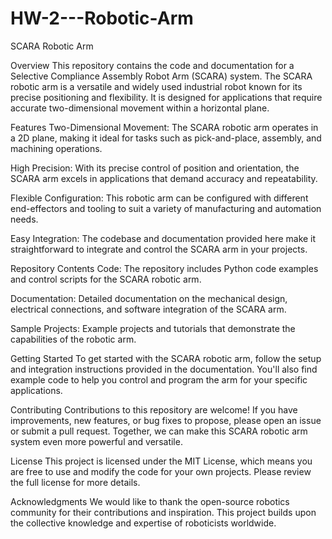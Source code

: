 # HW-2---Robotic-Arm

SCARA Robotic Arm


Overview
This repository contains the code and documentation for a Selective Compliance Assembly Robot Arm (SCARA) system. The SCARA robotic arm is a versatile and widely used industrial robot known for its precise positioning and flexibility. It is designed for applications that require accurate two-dimensional movement within a horizontal plane.

Features
Two-Dimensional Movement: The SCARA robotic arm operates in a 2D plane, making it ideal for tasks such as pick-and-place, assembly, and machining operations.

High Precision: With its precise control of position and orientation, the SCARA arm excels in applications that demand accuracy and repeatability.

Flexible Configuration: This robotic arm can be configured with different end-effectors and tooling to suit a variety of manufacturing and automation needs.

Easy Integration: The codebase and documentation provided here make it straightforward to integrate and control the SCARA arm in your projects.

Repository Contents
Code: The repository includes Python code examples and control scripts for the SCARA robotic arm.

Documentation: Detailed documentation on the mechanical design, electrical connections, and software integration of the SCARA arm.

Sample Projects: Example projects and tutorials that demonstrate the capabilities of the robotic arm.

Getting Started
To get started with the SCARA robotic arm, follow the setup and integration instructions provided in the documentation. You'll also find example code to help you control and program the arm for your specific applications.

Contributing
Contributions to this repository are welcome! If you have improvements, new features, or bug fixes to propose, please open an issue or submit a pull request. Together, we can make this SCARA robotic arm system even more powerful and versatile.

License
This project is licensed under the MIT License, which means you are free to use and modify the code for your own projects. Please review the full license for more details.

Acknowledgments
We would like to thank the open-source robotics community for their contributions and inspiration. This project builds upon the collective knowledge and expertise of roboticists worldwide.
